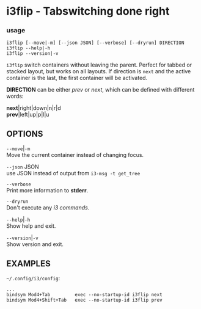 # i3flip - Tabswitching done right 

### usage

```text
i3flip [--move|-m] [--json JSON] [--verbose] [--dryrun] DIRECTION
i3flip --help|-h
i3flip --version|-v
```

`i3flip` switch containers without leaving the parent.
Perfect for tabbed or stacked layout, but works on all
layouts. If direction is `next` and the active container is
the last, the first container will be activated.  

**DIRECTION** can be either *prev* or *next*, which can be
defined with different words:  

**next**|right|down|n|r|d  
**prev**|left|up|p|l|u  


OPTIONS
-------

`--move`|`-m`  
Move the current container instead of changing focus.

`--json` JSON  
use JSON instead of output from  `i3-msg -t get_tree`

`--verbose`  
Print more information to **stderr**.

`--dryrun`  
Don't execute any *i3 commands*.

`--help`|`-h`  
Show help and exit.

`--version`|`-v`  
Show version and exit.

EXAMPLES
--------
`~/.config/i3/config`:  
``` text
...
bindsym Mod4+Tab         exec --no-startup-id i3flip next
bindsym Mod4+Shift+Tab   exec --no-startup-id i3flip prev
```





